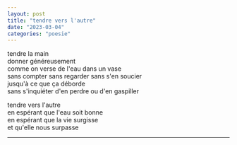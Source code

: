 ```yaml
---
layout: post
title: "tendre vers l'autre"
date: "2023-03-04"
categories: "poesie"
---
```


tendre la main  
donner généreusement  
comme on verse de l'eau dans un vase  
sans compter sans regarder sans s'en soucier  
jusqu'à ce que ça déborde  
sans s'inquiéter d'en perdre ou d'en gaspiller  

tendre vers l'autre  
en espérant que l'eau soit bonne  
en espérant que la vie surgisse  
et qu'elle nous surpasse  

___
